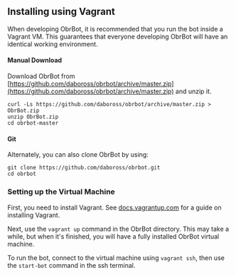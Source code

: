 ## Installing using Vagrant

When developing ObrBot, it is recommended that you run the bot inside a Vagrant VM. This guarantees that everyone developing ObrBot will have an identical working environment.

#### Manual Download

Download ObrBot from [https://github.com/daboross/obrbot/archive/master.zip](https://github.com/daboross/obrbot/archive/master.zip) and unzip it.
```
curl -Ls https://github.com/daboross/obrbot/archive/master.zip > ObrBot.zip
unzip ObrBot.zip
cd obrbot-master
```

#### Git

Alternately, you can also clone ObrBot by using:
```
git clone https://github.com/daboross/obrbot.git
cd obrbot
```


### Setting up the Virtual Machine

First, you need to install Vagrant. See [docs.vagrantup.com](http://docs.vagrantup.com/v2/installation/index.html) for a guide on installing Vagrant.

Next, use the `vagrant up` command in the ObrBot directory. This may take a while, but when it's finished, you will have a fully installed ObrBot virtual machine.

To run the bot, connect to the virtual machine using `vagrant ssh`, then use the `start-bot` command in the ssh terminal.
